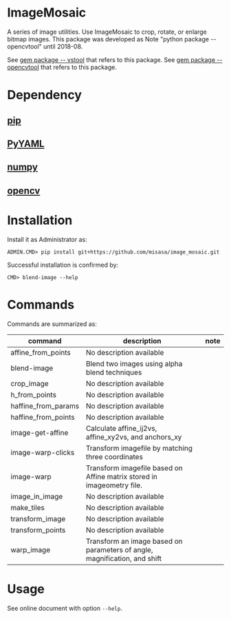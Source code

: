 # ImageMosaic
A series of image utilities.  Use ImageMosaic to crop, rotate, or
enlarge bitmap images.  This package was developed as Note
"python package -- opencvtool" until 2018-08.

See [gem package -- vstool](https://babel.misasa.okayama-u.ac.jp/gems/vstool/tree/master) that refers to this package.
See [gem package -- opencvtool](https://babel.misasa.okayama-u.ac.jp/gems/opencvtool/tree/master) that refers to this package.


# Dependency

## [pip](https://pip.pypa.io/en/latest/installing.html "download and DOS> python get-pip.py")

## [PyYAML](http://pyyaml.org/wiki/PyYAML "download and launch installer")

## [numpy](http://sourceforge.net/projects/numpy/files/NumPy/ "download and launch installer")

## [opencv](http://opencv.org/downloads.html "download and DOS> copy C:\opencv\build\python\2.7\x86\cv2.pyd C:\Python27\Lib\site-packages")


# Installation

Install it as Administrator as:

    ADMIN.CMD> pip install git+https://github.com/misasa/image_mosaic.git

Successful installation is confirmed by:

    CMD> blend-image --help

# Commands

Commands are summarized as:

| command             | description                                                               | note |
| ------------------- | ------------------------------------------------------------------------- | ---- |
| affine_from_points  | No description available                                                  |      |
| blend-image         | Blend two images using alpha blend techniques                             |      |
| crop_image          | No description available                                                  |      |
| h_from_points       | No description available                                                  |      |
| haffine_from_params | No description available                                                  |      |
| haffine_from_points | No description available                                                  |      |
| image-get-affine    | Calculate affine_ij2vs, affine_xy2vs, and anchors_xy                      |      |
| image-warp-clicks   | Transform imagefile by matching three coordinates                         |      |
| image-warp          | Transform imagefile based on Affine matrix stored in imageometry file.    |      |
| image_in_image      | No description available                                                  |      |
| make_tiles          | No description available                                                  |      |
| transform_image     | No description available                                                  |      |
| transform_points    | No description available                                                  |      |
| warp_image          | Transform an image based on parameters of angle, magnification, and shift |      |


# Usage

See online document with option `--help`.
